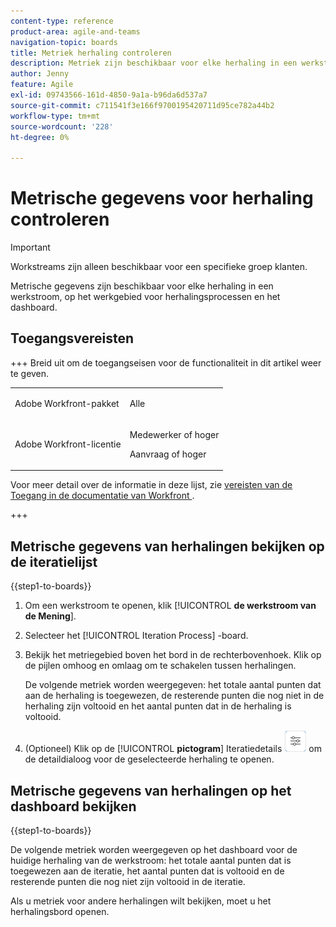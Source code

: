 ```yaml
---
content-type: reference
product-area: agile-and-teams
navigation-topic: boards
title: Metriek herhaling controleren
description: Metriek zijn beschikbaar voor elke herhaling in een werkstroom, op de werkplaats van het iteratieproces.
author: Jenny
feature: Agile
exl-id: 09743566-161d-4850-9a1a-b96da6d537a7
source-git-commit: c711541f3e166f9700195420711d95ce782a44b2
workflow-type: tm+mt
source-wordcount: '228'
ht-degree: 0%

---
```


# Metrische gegevens voor herhaling controleren

>[!IMPORTANT]
>
>Workstreams zijn alleen beschikbaar voor een specifieke groep klanten.

Metrische gegevens zijn beschikbaar voor elke herhaling in een werkstroom, op het werkgebied voor herhalingsprocessen en het dashboard.

## Toegangsvereisten

+++ Breid uit om de toegangseisen voor de functionaliteit in dit artikel weer te geven.

<table style="table-layout:auto"> 
 <col> 
 <col> 
 <tbody> 
  <tr> 
   <td role="rowheader">Adobe Workfront-pakket</td> 
   <td> <p>Alle</p> </td> 
  </tr> 
  <tr> 
   <td role="rowheader">Adobe Workfront-licentie</td> 
   <td> 
   <p>Medewerker of hoger</p> 
   <p>Aanvraag of hoger</p>
   </td> 
  </tr> 
 </tbody> 
</table>

Voor meer detail over de informatie in deze lijst, zie [ vereisten van de Toegang in de documentatie van Workfront ](/help/quicksilver/administration-and-setup/add-users/access-levels-and-object-permissions/access-level-requirements-in-documentation.md).

+++

## Metrische gegevens van herhalingen bekijken op de iteratielijst

{{step1-to-boards}}

1. Om een werkstroom te openen, klik [!UICONTROL **de werkstroom van de Mening**].
1. Selecteer het [!UICONTROL Iteration Process] -board.
1. Bekijk het metriegebied boven het bord in de rechterbovenhoek. Klik op de pijlen omhoog en omlaag om te schakelen tussen herhalingen.

   De volgende metriek worden weergegeven: het totale aantal punten dat aan de herhaling is toegewezen, de resterende punten die nog niet in de herhaling zijn voltooid en het aantal punten dat in de herhaling is voltooid.

1. (Optioneel) Klik op de [!UICONTROL **pictogram**] Iteratiedetails ![ van de Details van de Interlatie ](assets/iteration-details-button.png) om de detaildialoog voor de geselecteerde herhaling te openen.

## Metrische gegevens van herhalingen op het dashboard bekijken

{{step1-to-boards}}

De volgende metriek worden weergegeven op het dashboard voor de huidige herhaling van de werkstroom: het totale aantal punten dat is toegewezen aan de iteratie, het aantal punten dat is voltooid en de resterende punten die nog niet zijn voltooid in de iteratie.

Als u metriek voor andere herhalingen wilt bekijken, moet u het herhalingsbord openen.
